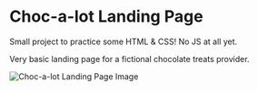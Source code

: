 # Choc-a-lot Landing Page

Small project to practice some HTML & CSS! No JS at all yet.

Very basic landing page for a fictional chocolate treats provider.

![Choc-a-lot Landing Page Image](Images/Captures/Choc-a-lot_home.PNG)
